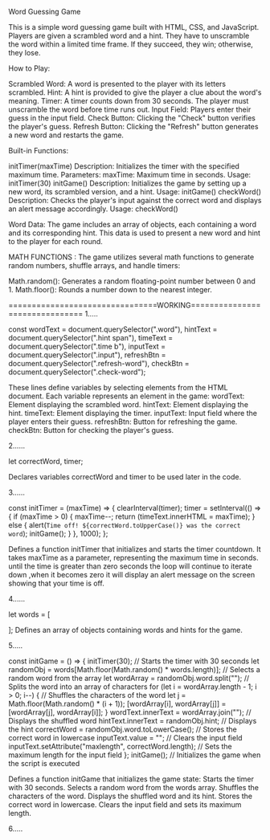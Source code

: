 Word Guessing Game

This is a simple word guessing game built with HTML, CSS, and JavaScript. Players are given a scrambled word and a hint. They have to unscramble the word within a limited time frame. If they succeed, they win; otherwise, they lose.

How to Play:

Scrambled Word: A word is presented to the player with its letters scrambled.
Hint: A hint is provided to give the player a clue about the word's meaning.
Timer: A timer counts down from 30 seconds. The player must unscramble the word before time runs out.
Input Field: Players enter their guess in the input field.
Check Button: Clicking the "Check" button verifies the player's guess.
Refresh Button: Clicking the "Refresh" button generates a new word and restarts the game.

Built-in Functions:

initTimer(maxTime)
Description: Initializes the timer with the specified maximum time.
Parameters:
maxTime: Maximum time in seconds.
Usage: initTimer(30)
initGame()
Description: Initializes the game by setting up a new word, its scrambled version, and a hint.
Usage: initGame()
checkWord()
Description: Checks the player's input against the correct word and displays an alert message accordingly.
Usage: checkWord()

Word Data:
The game includes an array of objects, each containing a word and its corresponding hint. This data is used to present a new word and hint to the player for each round.

MATH FUNCTIONS : 
The game utilizes several math functions to generate random numbers, shuffle arrays, and handle timers:

Math.random(): Generates a random floating-point number between 0 and 1.
Math.floor(): Rounds a number down to the nearest integer.

================================WORKING===============================
1.....

const wordText = document.querySelector(".word"),
    hintText = document.querySelector(".hint span"),
    timeText = document.querySelector(".time b"),
    inputText = document.querySelector(".input"),
    refreshBtn = document.querySelector(".refresh-word"),
    checkBtn = document.querySelector(".check-word");

These lines define variables by selecting elements from the HTML document. Each variable represents an element in the game:
wordText: Element displaying the scrambled word.
hintText: Element displaying the hint.
timeText: Element displaying the timer.
inputText: Input field where the player enters their guess.
refreshBtn: Button for refreshing the game.
checkBtn: Button for checking the player's guess.

2......

let correctWord, timer;

Declares variables correctWord and timer to be used later in the code.

3......

const initTimer = (maxTime) => {
    clearInterval(timer);
    timer = setInterval(() => {
        if (maxTime > 0) {
            maxTime--;
            return (timeText.innerHTML = maxTime);
        }
        else {
            alert(`Time off! ${correctWord.toUpperCase()} was the correct word`);
            initGame();
        }
    }, 1000);
};

Defines a function initTimer that initializes and starts the timer countdown. It takes maxTime as a parameter, representing the maximum time in seconds.
until the time is greater than zero seconds the loop will continue to iterate down ,when it becomes zero it will display an alert message on the screen showing that your 
time is off.

4......

let words = [
    
];
Defines an array of objects containing words and hints for the game.

5.....

const initGame = () => {
    initTimer(30); // Starts the timer with 30 seconds
    let randomObj = words[Math.floor(Math.random() * words.length)]; // Selects a random word from the array
    let wordArray = randomObj.word.split(""); // Splits the word into an array of characters
    for (let i = wordArray.length - 1; i > 0; i--) { // Shuffles the characters of the word
        let j = Math.floor(Math.random() * (i + 1));
        [wordArray[i], wordArray[j]] = [wordArray[j], wordArray[i]];
    }
    wordText.innerText = wordArray.join(""); // Displays the shuffled word
    hintText.innerText = randomObj.hint; // Displays the hint
    correctWord = randomObj.word.toLowerCase(); // Stores the correct word in lowercase
    inputText.value = ""; // Clears the input field
    inputText.setAttribute("maxlength", correctWord.length); // Sets the maximum length for the input field
};
initGame(); // Initializes the game when the script is executed


Defines a function initGame that initializes the game state:
Starts the timer with 30 seconds.
Selects a random word from the words array.
Shuffles the characters of the word.
Displays the shuffled word and its hint.
Stores the correct word in lowercase.
Clears the input field and sets its maximum length.

6.....












